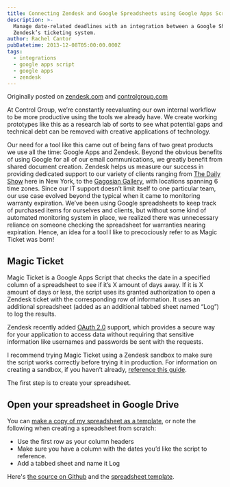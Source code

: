 ```yaml
---
title: Connecting Zendesk and Google Spreadsheets using Google Apps Script
description: >-
  Manage date-related deadlines with an integration between a Google Sheet and
  Zendesk’s ticketing system.
author: Rachel Cantor
pubDatetime: 2013-12-08T05:00:00.000Z
tags:
  - integrations
  - google apps script
  - google apps
  - zendesk
---
```


Originally posted on [zendesk.com](https://www.zendesk.com/blog/community-tip-connecting-zendesk-google-spreadsheets/) and [controlgroup.com](https://web.archive.org/web/20160306135950/http://blog.controlgroup.com/author/rachel-cantor/)

At Control Group, we’re constantly reevaluating our own internal workflow to be more productive using the tools we already have. We create working prototypes like this as a research lab of sorts to see what potential gaps and technical debt can be removed with creative applications of technology.

Our need for a tool like this came out of being fans of two great products we use all the time: Google Apps and Zendesk. Beyond the obvious benefits of using Google for all of our email communications, we greatly benefit from shared document creation. Zendesk helps us measure our success in providing dedicated support to our variety of clients ranging from [The Daily Show](https://web.archive.org/web/20160306135950/http://www.controlgroup.com/the-daily-show.html) here in New York, to the [Gagosian Gallery](https://web.archive.org/web/20160306135950/http://www.controlgroup.com/gagosian-gallery.html), with locations spanning 6 time zones. Since our IT support doesn’t limit itself to one particular team, our use case evolved beyond the typical when it came to monitoring warranty expiration. We’ve been using Google spreadsheets to keep track of purchased items for ourselves and clients, but without some kind of automated monitoring system in place, we realized there was unnecessary reliance on someone checking the spreadsheet for warranties nearing expiration. Hence, an idea for a tool I like to precociously refer to as Magic Ticket was born!

## Magic Ticket

Magic Ticket is a Google Apps Script that checks the date in a specified column of a spreadsheet to see if it’s X amount of days away. If it is X amount of days or less, the script uses its granted authorization to open a Zendesk ticket with the corresponding row of information. It uses an additional spreadsheet (added as an additional tabbed sheet named “Log”) to log the results.

Zendesk recently added [OAuth 2.0](https://web.archive.org/web/20160306135950/http://oauth.net/2) support, which provides a secure way for your application to access data without requiring that sensitive information like usernames and passwords be sent with the requests.

I recommend trying Magic Ticket using a Zendesk sandbox to make sure the script works correctly before trying it in production. For information on creating a sandbox, if you haven’t already, [reference this guide](https://web.archive.org/web/20160306135950/https://support.zendesk.com/entries/22881993-Testing-changes-in-your-sandbox).

The first step is to create your spreadsheet.

## Open your spreadsheet in Google Drive

You can [make a copy of my spreadsheet as a template](https://web.archive.org/web/20160306135950/https://docs.google.com/spreadsheet/ccc?key=0Ar8T1bZPJyrVdGlCTU9USWl0V0pyYzZuMjNYbUQtUmc&usp=sharing), or note the following when creating a spreadsheet from scratch:

- Use the first row as your column headers
- Make sure you have a column with the dates you’d like the script to reference.
- Add a tabbed sheet and name it Log

Here's [the source on Github](https://github.com/rachelslurs/magic-ticket/) and the [spreadsheet template](https://docs.google.com/spreadsheets/d/15nsjHBojKfwoKhV089I2dsoe48jYGSAvXdw9CWI_6pM/edit?gid=0#gid=0).
